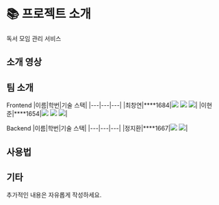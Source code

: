 # 📚 프로젝트 소개

독서 모임 관리 서비스

## 소개 영상

## 팀 소개
Frontend
|이름|학번|기술 스택|
|---|---|---|
|최창연|****1684|<img src="https://img.shields.io/badge/Flutter-%2302569B.svg?style=for-the-badge&logo=Flutter&logoColor=white"> <img src="https://img.shields.io/badge/Android-3DDC84?style=for-the-badge&logo=android&logoColor=white"> <img src="https://img.shields.io/badge/iOS-000000?style=for-the-badge&logo=ios&logoColor=white">|
|이현준|****1654|<img src="https://img.shields.io/badge/Flutter-%2302569B.svg?style=for-the-badge&logo=Flutter&logoColor=white"> <img src="https://img.shields.io/badge/Android-3DDC84?style=for-the-badge&logo=android&logoColor=white"> <img src="https://img.shields.io/badge/iOS-000000?style=for-the-badge&logo=ios&logoColor=white">|

Backend
|이름|학번|기술 스택|
|---|---|---|
|정지환|****1667|<img src="https://img.shields.io/badge/spring-%236DB33F.svg?style=for-the-badge&logo=spring&logoColor=white"> <img src="https://img.shields.io/badge/mysql-4479A1.svg?style=for-the-badge&logo=mysql&logoColor=white">|

## 사용법

## 기타
추가적인 내용은 자유롭게 작성하세요.
